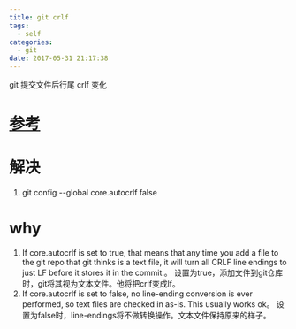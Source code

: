 ```yaml
---
title: git crlf
tags:
  - self
categories:
  - git
date: 2017-05-31 21:17:38
---
```

git 提交文件后行尾 crlf 变化
<!--more-->
 
# [参考](http://blog.csdn.net/ccfxue/article/details/52625806)

# 解决
1. git config --global core.autocrlf false

# why
1. If core.autocrlf is set to true, that means that any time you add a file to the git repo that git thinks is a text file, it will turn all CRLF line endings to just LF before it stores it in the commit.。
设置为true，添加文件到git仓库时，git将其视为文本文件。他将把crlf变成lf。
2.  If core.autocrlf is set to false, no line-ending conversion is ever performed, so text files are checked in as-is. This usually works ok。
设置为false时，line-endings将不做转换操作。文本文件保持原来的样子。